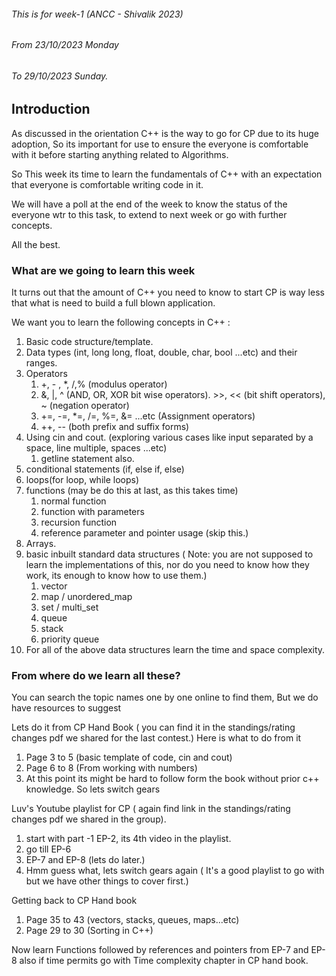 ###### This is for week-1 (ANCC - Shivalik 2023) 
###### From 23/10/2023 Monday 
###### To 29/10/2023 Sunday.

## Introduction
As discussed in the orientation C++ is the way to go for CP due to its huge adoption, So its important for use to ensure the everyone is comfortable with it before starting anything related to Algorithms.

So This week its time to learn the fundamentals of C++ with an expectation that everyone is comfortable writing code in it.

We will have a poll at the end of the week to know the status of the everyone wtr to this task, to extend to next week or go with further concepts.

All the best.

### What are we going to learn this week
It turns out that the amount of C++ you need to know to start CP is way less that what is need to build a full blown application.

We want you to learn the following concepts in C++ :

1. Basic code structure/template.
2. Data types (int, long long, float, double, char, bool ...etc) and their ranges.
3.  Operators
	1.  +, - , *, /,% (modulus operator)
	2. &, |, ^ (AND, OR, XOR bit wise operators). >>, << (bit shift operators), ~ (negation operator)
	3. +=, -=, \*=, /=, %=, &= ...etc (Assignment operators)
	4. ++, -- (both prefix and suffix forms)
4. Using cin and cout. (exploring various cases like input separated by a space, line multiple, spaces ...etc)
	1. getline statement also.
5. conditional statements (if, else if, else)
6. loops(for loop, while loops)
7. functions (may be do this at last, as this takes time)
	1. normal function
	2. function with parameters
	3. recursion function
	4. reference parameter and pointer usage (skip this.)
8. Arrays.
9. basic inbuilt standard data structures ( Note: you are not supposed to learn the implementations of this, nor do you need to know how they work, its enough to know how to use them.)
	1. vector
	2. map / unordered_map
	3. set / multi_set
	4. queue
	5. stack
	6. priority queue
10. For all of the above data structures learn the time and space complexity.

### From where do we learn all these?
You can search the topic names one by one online to find them, But we do have resources to suggest

Lets do it from CP Hand Book ( you can find it in the standings/rating changes pdf we shared for the last contest.)
Here is what to do from it
1. Page 3 to 5 (basic template of code, cin and cout)
2. Page 6 to 8 (From working with numbers)
3. At this point its might be hard to follow form the book without prior c++ knowledge. So lets switch gears

Luv's Youtube playlist for CP ( again find link in the standings/rating changes pdf we shared in the group).
1. start with part -1 EP-2, its 4th video in the playlist.
2. go till EP-6
3. EP-7 and EP-8 (lets do later.)
4. Hmm guess what, lets switch gears again ( It's a good playlist to go with but we have other things to cover first.)

Getting back to CP Hand book
1. Page 35 to 43 (vectors, stacks, queues, maps...etc)
2. Page 29 to 30 (Sorting in C++)

Now learn Functions followed by references and pointers from EP-7 and EP-8 
also if time permits go with Time complexity chapter in CP hand book.
